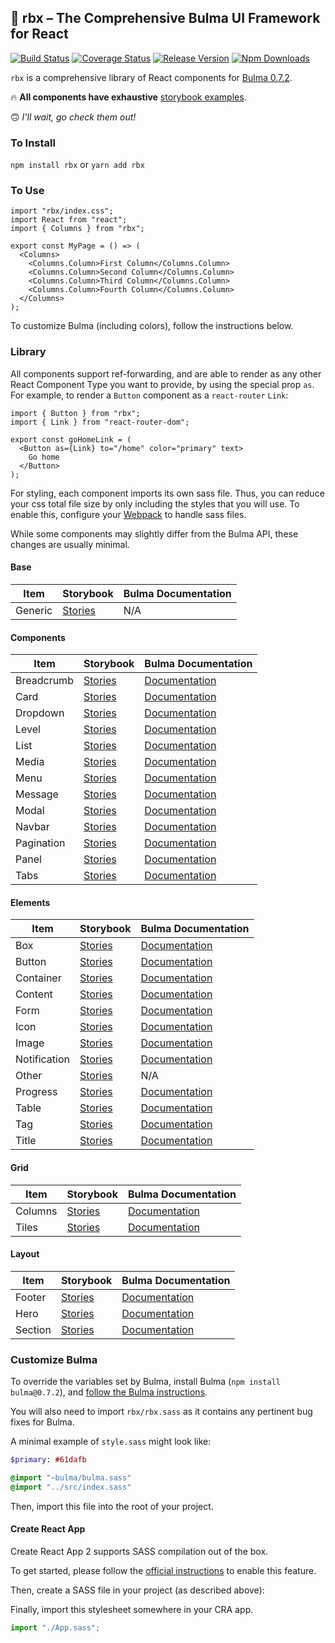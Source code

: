 ## 👟 rbx – The Comprehensive Bulma UI Framework for React

[![Build Status](https://travis-ci.org/dfee/rbx.svg?branch=master)](https://travis-ci.org/dfee/rbx)
[![Coverage Status](https://coveralls.io/repos/github/dfee/rbx/badge.svg?branch=master)](https://coveralls.io/github/dfee/rbx?branch=master)
[![Release Version](https://img.shields.io/github/release/dfee/rbx.svg)](https://github.com/dfee/rbx)
[![Npm Downloads](https://img.shields.io/npm/dm/rbx.svg)](https://www.npmjs.com/package/rbx)

`rbx` is a comprehensive library of React components for [Bulma 0.7.2](http://bulma.io).

🔥 **All components have exhaustive** [storybook examples](https://dfee.github.io/rbx).

🙃 _I'll wait, go check them out!_

### To Install

`npm install rbx` or `yarn add rbx`

### To Use

```tsx
import "rbx/index.css";
import React from "react";
import { Columns } from "rbx";

export const MyPage = () => (
  <Columns>
    <Columns.Column>First Column</Columns.Column>
    <Columns.Column>Second Column</Columns.Column>
    <Columns.Column>Third Column</Columns.Column>
    <Columns.Column>Fourth Column</Columns.Column>
  </Columns>
);
```

To customize Bulma (including colors), follow the instructions below.

### Library

All components support ref-forwarding, and are able to render as any other React Component Type you want to provide, by using the special prop `as`.
For example, to render a `Button` component as a `react-router` `Link`:

```tsx
import { Button } from "rbx";
import { Link } from "react-router-dom";

export const goHomeLink = (
  <Button as={Link} to="/home" color="primary" text>
    Go home
  </Button>
);
```

For styling, each component imports its own sass file.
Thus, you can reduce your css total file size by only including the styles that you will use.
To enable this, configure your [Webpack](https://webpack.github.io/) to handle sass files.

While some components may slightly differ from the Bulma API, these changes are usually minimal.

#### Base

| Item    | Storybook                                                            | Bulma Documentation |
| ------- | -------------------------------------------------------------------- | ------------------- |
| Generic | [Stories](https://dfee.github.io/rbx/?selectedKind=Extras%2FGeneric) | N/A                 |

#### Components

| Item       | Storybook                                                                   | Bulma Documentation                                                    |
| ---------- | --------------------------------------------------------------------------- | ---------------------------------------------------------------------- |
| Breadcrumb | [Stories](https://dfee.github.io/rbx/?selectedKind=Components%2FBreadcrumb) | [Documentation](http://bulma.io/documentation/components/breadcrumb/)  |
| Card       | [Stories](https://dfee.github.io/rbx/?selectedKind=Components%2FCard)       | [Documentation](http://bulma.io/documentation/components/card/)        |
| Dropdown   | [Stories](https://dfee.github.io/rbx/?selectedKind=Components%2FDropdown)   | [Documentation](http://bulma.io/documentation/components/dropdown/)    |
| Level      | [Stories](https://dfee.github.io/rbx/?selectedKind=Components%2FLevel)      | [Documentation](http://bulma.io/documentation/layout/level/)           |
| List       | [Stories](https://dfee.github.io/rbx/?selectedKind=Components%2FList)       | [Documentation](http://bulma.io/documentation/components/list/)        |
| Media      | [Stories](https://dfee.github.io/rbx/?selectedKind=Components%2FMedia)      | [Documentation](http://bulma.io/documentation/layout/media-object/)    |
| Menu       | [Stories](https://dfee.github.io/rbx/?selectedKind=Components%2FMenu)       | [Documentation](http://bulma.io/documentation/components/menu/)        |
| Message    | [Stories](https://dfee.github.io/rbx/?selectedKind=Components%2FMessage)    | [Documentation](http://bulma.io/documentation/components/message/)     |
| Modal      | [Stories](https://dfee.github.io/rbx/?selectedKind=Components%2FModal)      | [Documentation](http://bulma.io/documentation/components/modal/)       |
| Navbar     | [Stories](https://dfee.github.io/rbx/?selectedKind=Components%2FNavbar)     | [Documentation](https://bulma.io/documentation/components/navbar/)     |
| Pagination | [Stories](https://dfee.github.io/rbx/?selectedKind=Components%2FPagination) | [Documentation](https://bulma.io/documentation/components/pagination/) |
| Panel      | [Stories](https://dfee.github.io/rbx/?selectedKind=Components%2FPanel)      | [Documentation](https://bulma.io/documentation/components/panel/)      |
| Tabs       | [Stories](https://dfee.github.io/rbx/?selectedKind=Components%2FTabs)       | [Documentation](https://bulma.io/documentation/components/tabs/)       |

#### Elements

| Item         | Storybook                                                                   | Bulma Documentation                                                   |
| ------------ | --------------------------------------------------------------------------- | --------------------------------------------------------------------- |
| Box          | [Stories](https://dfee.github.io/rbx/?selectedKind=Elements%2FBox)          | [Documentation](http://bulma.io/documentation/elements/box/)          |
| Button       | [Stories](https://dfee.github.io/rbx/?selectedKind=Elements%2FButton)       | [Documentation](http://bulma.io/documentation/elements/button/)       |
| Container    | [Stories](https://dfee.github.io/rbx/?selectedKind=Elements%2FContainer)    | [Documentation](http://bulma.io/documentation/layout/container/)      |
| Content      | [Stories](https://dfee.github.io/rbx/?selectedKind=Elements%2FContent)      | [Documentation](http://bulma.io/documentation/elements/content/)      |
| Form         | [Stories](https://dfee.github.io/rbx/?selectedKind=Elements%2FForm)         | [Documentation](http://bulma.io/documentation/form/general/)          |
| Icon         | [Stories](https://dfee.github.io/rbx/?selectedKind=Elements%2FIcon)         | [Documentation](http://bulma.io/documentation/elements/icon/)         |
| Image        | [Stories](https://dfee.github.io/rbx/?selectedKind=Elements%2FImage)        | [Documentation](http://bulma.io/documentation/elements/image/)        |
| Notification | [Stories](https://dfee.github.io/rbx/?selectedKind=Elements%2FNotification) | [Documentation](http://bulma.io/documentation/elements/notification/) |
| Other        | [Stories](https://dfee.github.io/rbx/?selectedKind=Elements%2FOther)        | N/A                                                                   |
| Progress     | [Stories](https://dfee.github.io/rbx/?selectedKind=Elements%2FProgress)     | [Documentation](http://bulma.io/documentation/elements/progress/)     |
| Table        | [Stories](https://dfee.github.io/rbx/?selectedKind=Elements%2FTable)        | [Documentation](http://bulma.io/documentation/elements/table/)        |
| Tag          | [Stories](https://dfee.github.io/rbx/?selectedKind=Elements%2FTag)          | [Documentation](http://bulma.io/documentation/elements/tag/)          |
| Title        | [Stories](https://dfee.github.io/rbx/?selectedKind=Elements%2FTitle)        | [Documentation](http://bulma.io/documentation/elements/title/)        |

#### Grid

| Item    | Storybook                                                          | Bulma Documentation                                          |
| ------- | ------------------------------------------------------------------ | ------------------------------------------------------------ |
| Columns | [Stories](https://dfee.github.io/rbx/?selectedKind=Grid%2FColumns) | [Documentation](http://bulma.io/documentation/columns/)      |
| Tiles   | [Stories](https://dfee.github.io/rbx/?selectedKind=Grid%2FTiles)   | [Documentation](http://bulma.io/documentation/layout/tiles/) |

#### Layout

| Item    | Storybook                                                            | Bulma Documentation                                            |
| ------- | -------------------------------------------------------------------- | -------------------------------------------------------------- |
| Footer  | [Stories](https://dfee.github.io/rbx/?selectedKind=Layout%2FFooter)  | [Documentation](http://bulma.io/documentation/layout/footer/)  |
| Hero    | [Stories](https://dfee.github.io/rbx/?selectedKind=Layout%2FHero)    | [Documentation](http://bulma.io/documentation/layout/hero/)    |
| Section | [Stories](https://dfee.github.io/rbx/?selectedKind=Layout%2FSection) | [Documentation](http://bulma.io/documentation/layout/section/) |

### Customize Bulma

To override the variables set by Bulma, install Bulma (`npm install bulma@0.7.2`), and [follow the Bulma instructions](https://bulma.io/documentation/customize/variables/).

You will also need to import `rbx/rbx.sass` as it contains any pertinent bug fixes for Bulma.

A minimal example of `style.sass` might look like:

```sass
$primary: #61dafb

@import "~bulma/bulma.sass"
@import "../src/index.sass"
```

Then, import this file into the root of your project.

#### Create React App

Create React App 2 supports SASS compilation out of the box.

To get started, please follow the [official instructions](https://facebook.github.io/create-react-app/docs/adding-a-sass-stylesheet) to enable this feature.

Then, create a SASS file in your project (as described above):

Finally, import this stylesheet somewhere in your CRA app.

```js
import "./App.sass";
```
